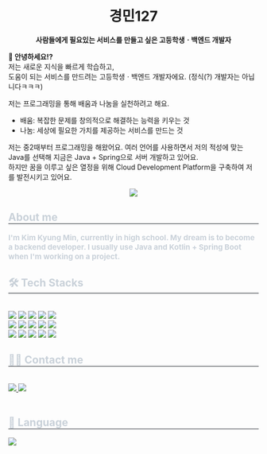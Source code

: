 <h1 align="center">경민127</h1>
<p align="center">
  <b>사람들에게 필요있는 서비스를 만들고 싶은 고등학생ㆍ백엔드 개발자</b>
</p>


**👋 안녕하세요!?**<br/>
저는 새로운 지식을 빠르게 학습하고,</br>
도움이 되는 서비스를 만드려는 고등학생ㆍ백엔드 개발자에요. (정식(?) 개발자는 아닙니다ㅋㅋㅋ)</br>

저는 프로그래밍을 통해 배움과 나눔을 실천하려고 해요.
<ul>
  <li>배움: 복잡한 문제를 창의적으로 해결하는 능력을 키우는 것</li>
  <li>나눔: 세상에 필요한 가치를 제공하는 서비스를 만드는 것</li>
</ul>

저는 중2때부터 프로그래밍을 해왔어요. 여러 언어를 사용하면서 저의 적성에 맞는 Java를 선택해 지금은 Java + Spring으로 서버 개발하고 있어요.<br/>
하지만 꿈을 이루고 싶은 열정을 위해 Cloud Development Platform을 구축하여 저를 발전시키고 있어요.

<div align= "center">
    <img src="https://capsule-render.vercel.app/api?type=waving&color=auto&height=180&text=Hello,%20world!&animation=fadeIn&fontColor=000000&fontSize=50" />
    </div>
    <div style="text-align: left;"> 
    <h2 style="border-bottom: 1px solid #21262d; color: #c9d1d9;"> About me </h2>  
    <div style="font-weight: 700; font-size: 15px; text-align: left; color: #c9d1d9;"> I'm Kim Kyung Min, currently in high school. My dream is to become a backend developer. I usually use Java and Kotlin + Spring Boot when I'm working on a project. </div> 
    </div>
    <div style="text-align: left;">
    <h2 style="border-bottom: 1px solid #21262d; color: #c9d1d9;"> 🛠️ Tech Stacks </h2> <br> 
    <div style="margin: ; text-align: left;" "text-align: left;"> <img src="https://img.shields.io/badge/Amazon AWS-232F3E?style=for-the-badge&logo=Amazon AWS&logoColor=white">
          <img src="https://img.shields.io/badge/CSS3-1572B6?style=for-the-badge&logo=CSS3&logoColor=white">
          <img src="https://img.shields.io/badge/Docker-2496ED?style=for-the-badge&logo=Docker&logoColor=white">
          <img src="https://img.shields.io/badge/Figma-F24E1E?style=for-the-badge&logo=Figma&logoColor=white">
          <img src="https://img.shields.io/badge/HTML5-E34F26?style=for-the-badge&logo=HTML5&logoColor=white">
          <br/><img src="https://img.shields.io/badge/Java-007396?style=for-the-badge&logo=Java&logoColor=white">
          <img src="https://img.shields.io/badge/Javascript-F7DF1E?style=for-the-badge&logo=Javascript&logoColor=white">
          <img src="https://img.shields.io/badge/MySQL-4479A1?style=for-the-badge&logo=MySQL&logoColor=white">
          <img src="https://img.shields.io/badge/Notion-000000?style=for-the-badge&logo=Notion&logoColor=white">
          <img src="https://img.shields.io/badge/Python-3776AB?style=for-the-badge&logo=Python&logoColor=white">
          <br/><img src="https://img.shields.io/badge/React-61DAFB?style=for-the-badge&logo=React&logoColor=white">
          <img src="https://img.shields.io/badge/Spring-6DB33F?style=for-the-badge&logo=Spring&logoColor=white">
          <img src="https://img.shields.io/badge/Spring Boot-6DB33F?style=for-the-badge&logo=Spring Boot&logoColor=white">
          <img src="https://img.shields.io/badge/Git-F05032?style=for-the-badge&logo=Git&logoColor=white">
          <img src="https://img.shields.io/badge/Github-181717?style=for-the-badge&logo=Github&logoColor=white">
          <br/></div>
    </div>
    <div style="text-align: left;">
    <h2 style="border-bottom: 1px solid #21262d; color: #c9d1d9;"> 🧑‍💻 Contact me </h2> <br> 
    <div style="text-align: left;"> <a href=https://www.instagram.com/kyu_x99> <img src="https://img.shields.io/badge/Instagram-E4405F?style=for-the-badge&logo=Instagram&logoColor=white&link=https://www.instagram.com/kyu_x99"> </a>
         <a href=https://myblog0080.tistory.com/> <img src="https://img.shields.io/badge/Tistory-000000?style=for-the-badge&logo=Tistory&logoColor=white&link=https://myblog0080.tistory.com/"> </a>
          </div>  <br> 
    <div style="text-align: left;">  </div> 
    </div>
    <div style="text-align: left;"> 
    <h2 style="border-bottom: 1px solid #21262d; color: #c9d1d9;"> 🏅 Language </h2> <div style="text-align: left;"><img src="https://github-readme-stats.vercel.app/api/top-langs/?username=kyungmin08g&layout=compact&bg_color=180,00000000,ffffff&title_color=000000&text_color=000000"
           /> </div> 
    </div>
    
